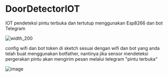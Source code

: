 # DoorDetectorIOT
IOT pendeteksi pintu terbuka dan tertutup menggunakan Esp8266 dan bot Telegram


![width_200](https://github.com/user-attachments/assets/f1c02c2f-277e-482d-ade4-ece5906ddeff)

config wifi dan bot token di sketch sesuai dengan wifi dan bot yang anda telah buat menggunakan botfather, nantinya jika sensor mendeteksi pergerakan pintu akan mengirim pesan melalui telegram "pintu terbuka"

![image](https://github.com/user-attachments/assets/2a00e9dc-a84d-497a-98b3-adb590fcc1c6)
